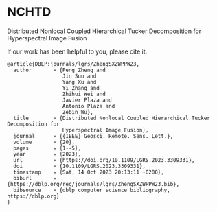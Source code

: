 # NCHTD
Distributed Nonlocal Coupled Hierarchical Tucker Decomposition for Hyperspectral Image Fusion

If our work has been helpful to you, please cite it.

```
@article{DBLP:journals/lgrs/ZhengSXZWPPW23,
  author       = {Peng Zheng and
                  Jin Sun and
                  Yang Xu and
                  Yi Zhang and
                  Zhihui Wei and
                  Javier Plaza and
                  Antonio Plaza and
                  Zebin Wu},
  title        = {Distributed Nonlocal Coupled Hierarchical Tucker Decomposition for
                  Hyperspectral Image Fusion},
  journal      = {{IEEE} Geosci. Remote. Sens. Lett.},
  volume       = {20},
  pages        = {1--5},
  year         = {2023},
  url          = {https://doi.org/10.1109/LGRS.2023.3309331},
  doi          = {10.1109/LGRS.2023.3309331},
  timestamp    = {Sat, 14 Oct 2023 20:13:11 +0200},
  biburl       = {https://dblp.org/rec/journals/lgrs/ZhengSXZWPPW23.bib},
  bibsource    = {dblp computer science bibliography, https://dblp.org}
}
```
